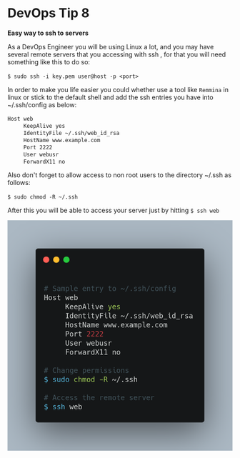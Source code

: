 # DevOps Tip 8

**Easy way to ssh to servers**

As a DevOps Engineer you will be using Linux a lot, and you may have several remote servers that you accessing with ssh , for that you will need something like this to do so:

`$ sudo ssh -i key.pem user@host -p <port>`

In order to make you life easier you could whether use a tool like `Remmina` in linux or stick to the default shell and add the ssh entries you have into ~/.ssh/config as below:

```
Host web
     KeepAlive yes
     IdentityFile ~/.ssh/web_id_rsa
     HostName www.example.com
     Port 2222
     User webusr
     ForwardX11 no
```

Also don't forget to allow access  to non root users to the directory ~/.ssh as follows:

`$ sudo chmod -R ~/.ssh`

After this you will be able to access your server just by hitting `$ ssh web`

![Devops Tip 8](./img/devops-tip-8.png)


